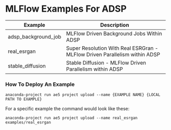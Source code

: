 # MLFlow Examples For ADSP

| Example             | Description                                                                |
|---------------------|----------------------------------------------------------------------------|
| adsp_background_job | MLFlow Driven Background Jobs Within ADSP                                  |
| real_esrgan         | Super Resolution With Real ESRGran - MLFlow Driven Parallelism within ADSP |
| stable_diffusion    | Stable Diffusion - MLFlow Driven Parallelism within ADSP                   |

### How To Deploy An Example

```commandline
anaconda-project run ae5 project upload --name {EXAMPLE NAME} {LOCAL PATH TO EXAMPLE}
```

For a specific example the command would look like these:
```commandline
anaconda-project run ae5 project upload --name real_esrgan examples/real_esrgan
```
